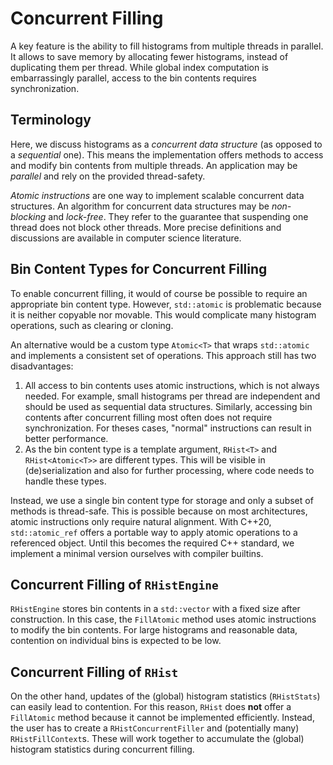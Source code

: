 # Concurrent Filling

A key feature is the ability to fill histograms from multiple threads in parallel.
It allows to save memory by allocating fewer histograms, instead of duplicating them per thread.
While global index computation is embarrassingly parallel, access to the bin contents requires synchronization.

## Terminology

Here, we discuss histograms as a *concurrent data structure* (as opposed to a *sequential* one).
This means the implementation offers methods to access and modify bin contents from multiple threads.
An application may be *parallel* and rely on the provided thread-safety.

*Atomic instructions* are one way to implement scalable concurrent data structures.
An algorithm for concurrent data structures may be *non-blocking* and *lock-free*.
They refer to the guarantee that suspending one thread does not block other threads.
More precise definitions and discussions are available in computer science literature.

## Bin Content Types for Concurrent Filling

To enable concurrent filling, it would of course be possible to require an appropriate bin content type.
However, `std::atomic` is problematic because it is neither copyable nor movable.
This would complicate many histogram operations, such as clearing or cloning.

An alternative would be a custom type `Atomic<T>` that wraps `std::atomic` and implements a consistent set of operations.
This approach still has two disadvantages:
1. All access to bin contents uses atomic instructions, which is not always needed.
   For example, small histograms per thread are independent and should be used as sequential data structures.
   Similarly, accessing bin contents after concurrent filling most often does not require synchronization.
   For theses cases, "normal" instructions can result in better performance.
2. As the bin content type is a template argument, `RHist<T>` and `RHist<Atomic<T>>` are different types.
   This will be visible in (de)serialization and also for further processing, where code needs to handle these types.

Instead, we use a single bin content type for storage and only a subset of methods is thread-safe.
This is possible because on most architectures, atomic instructions only require natural alignment.
With C++20, `std::atomic_ref` offers a portable way to apply atomic operations to a referenced object.
Until this becomes the required C++ standard, we implement a minimal version ourselves with compiler builtins.

## Concurrent Filling of `RHistEngine`

`RHistEngine` stores bin contents in a `std::vector` with a fixed size after construction.
In this case, the `FillAtomic` method uses atomic instructions to modify the bin contents.
For large histograms and reasonable data, contention on individual bins is expected to be low.

## Concurrent Filling of `RHist`

On the other hand, updates of the (global) histogram statistics (`RHistStats`) can easily lead to contention.
For this reason, `RHist` does **not** offer a `FillAtomic` method because it cannot be implemented efficiently.
Instead, the user has to create a `RHistConcurrentFiller` and (potentially many) `RHistFillContext`s.
These will work together to accumulate the (global) histogram statistics during concurrent filling.
